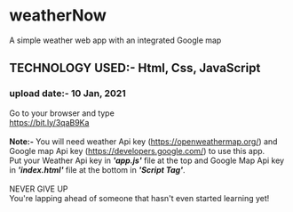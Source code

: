 # weatherNow
A simple weather web app with an integrated Google map<br>
## TECHNOLOGY USED:- Html, Css, JavaScript
### upload date:- 10 Jan, 2021
Go to your browser and type<br>
https://bit.ly/3qaB9Ka<br>
<br>
**Note:-** You will need weather Api key (https://openweathermap.org/) and Google map Api key (https://developers.google.com/) to use this app.<br>
Put your Weather Api key in ***'app.js'*** file at the top and Google Map Api key in ***'index.html'*** file at the bottom in ***'Script Tag'***.<br>
<br>
NEVER GIVE UP<br>
You're lapping ahead of someone that hasn't even started learning yet!
